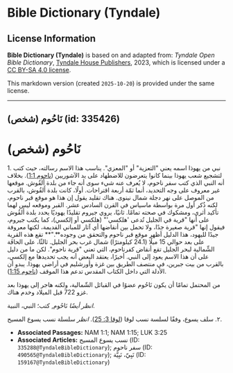 # Bible Dictionary (Tyndale)

## License Information

**Bible Dictionary (Tyndale)** is based on and adapted from: _Tyndale Open Bible Dictionary_, [Tyndale House Publishers](https://tyndaleopenresources.com/), 2023, which is licensed under a [CC BY-SA 4.0 license](https://creativecommons.org/licenses/by-sa/4.0/legalcode.en).

This markdown version (created `2025-10-20`) is provided under the same license.



--------------------------------

## نَاحُوم (شخص) (id: 335426)

نَاحُوم (شخص)
=============

1\. نبي من يهوذا اسمه يعني "التعزية" أو "المعزي". يناسب هذا الاسم رسالته، حيث كتب لتشجيع شعب يهوذا بينما كانوا يتعرضون للاضطهاد على يد الآشوريين ([ناحوم 1:1](https://ref.ly/Nah1:1)). بخلاف أنه النبي الذي كتب سفر ناحوم، لا يُعرف عنه شيء سوى أنه جاء من بلدة أَلقُوش. موقعها غير معروف على وجه التحديد، أنما ثمّة أربعة اقتراحات. أولًا، كانت بلدة أَلقُوش، بالقرب من الموصل على نهر دجلة شمال نينوى. هناك تقليد يقول إن هذا هو موقع قبر ناحوم، لكنه ذُكر أول مرة بواسطة ماسياس في القرن السادس عشر. القبر وموقعه ليس لهما تأكيد أثري، ومشكوك في صحته تمامًا. ثانيًا، يروي جيروم تقليدًا يهوديًا يحدد بلدة أَلقُوش على أنها "قرية في الجليل تُدعى 'هلكسي'" (هلكسي أو إلكسي)، كما يكتب جيروم، فيقول إنها "قرية صغيرة جدًا، ولا تحمل بين أنقاضها أي آثار للمباني القديمة، لكنها معروفة جيدًا لليهود، هذا الدليل أظهر موقع قبر ناحوم والتحقق من وجوده**."** تقع هذه القرية على بعد حوالي 15 ميلًا (24\.1 كيلومترًا) شمال غرب بحر الجليل. ثالثًا، على الحافَة الشِّمالية لبحر الجليل تقع أنقاض كفرناحوم، التي تعني "قرية ناحوم". لكن ما من دليل على أن هذا الاسم يعود إلى النبي. أخيرًا، يعتقد البعض أنه يجب تحديدها مع إلكسي، بالقرب من بيت جبرين، في منتصف الطريق بين غزة وأورشليم في أراضي يهوذا. يبدو أن الأدلة التي داخل الكتاب المقدس تدعم هذا الموقف ([ناحوم 1:15](https://ref.ly/Nah1:15)).

من المحتمل تمامًا أن يكون نَاحُوم عضوًا في القبائل الشّمالية، ولكنه هاجر إلى يهوذا بعد غزو 722 قبل الميلاد وخدم هناك.

*انظر أيضًا* نَاحُوم, كتب؛ النبي، النبية.

٢. سلف يسوع، وفقًا لسلسة نسب لوقا ([لوقا 3: 25](https://ref.ly/Luke3:25)). *انظر* سلسلة نسب يسوع المسيح.

* **Associated Passages:** NAM 1:1; NAM 1:15; LUK 3:25
* **Associated Articles:** نسب يسوع المسيح (ID: `335288@TyndaleBibleDictionary`); سفر ناحوم (ID: `490565@TyndaleBibleDictionary`); نَبِيّ، نَبِيَّة (ID: `159167@TyndaleBibleDictionary`)

